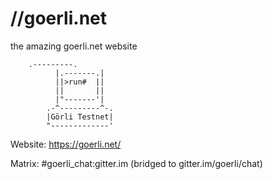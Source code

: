 # //goerli.net
the amazing goerli.net website

        .---------.
              |.-------.|
              ||>run#  ||
              ||       ||
              |"-------'|
            .-^---------^-.
            |Görli Testnet|
            "-------------'
            
Website: https://goerli.net/

Matrix: #goerli_chat:gitter.im (bridged to gitter.im/goerli/chat)
